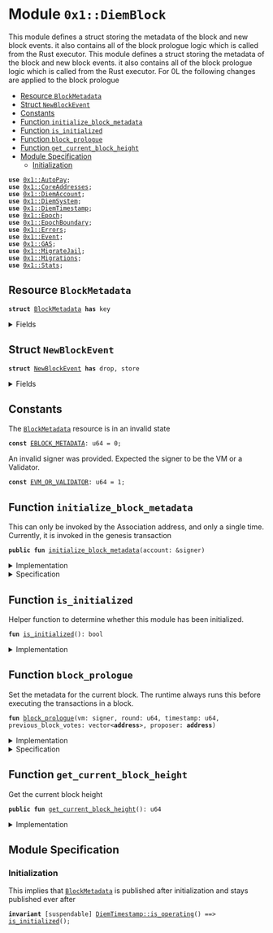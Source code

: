
<a name="0x1_DiemBlock"></a>

# Module `0x1::DiemBlock`

This module defines a struct storing the metadata of the block and new block events.
it also contains all of the block prologue logic which is called from the Rust executor.
This module defines a struct storing the metadata of the block and new block events.
it also contains all of the block prologue logic which is called from the Rust executor.
For 0L the following changes are applied to the block prologue


-  [Resource `BlockMetadata`](#0x1_DiemBlock_BlockMetadata)
-  [Struct `NewBlockEvent`](#0x1_DiemBlock_NewBlockEvent)
-  [Constants](#@Constants_0)
-  [Function `initialize_block_metadata`](#0x1_DiemBlock_initialize_block_metadata)
-  [Function `is_initialized`](#0x1_DiemBlock_is_initialized)
-  [Function `block_prologue`](#0x1_DiemBlock_block_prologue)
-  [Function `get_current_block_height`](#0x1_DiemBlock_get_current_block_height)
-  [Module Specification](#@Module_Specification_1)
    -  [Initialization](#@Initialization_2)


<pre><code><b>use</b> <a href="AutoPay.md#0x1_AutoPay">0x1::AutoPay</a>;
<b>use</b> <a href="CoreAddresses.md#0x1_CoreAddresses">0x1::CoreAddresses</a>;
<b>use</b> <a href="DiemAccount.md#0x1_DiemAccount">0x1::DiemAccount</a>;
<b>use</b> <a href="DiemSystem.md#0x1_DiemSystem">0x1::DiemSystem</a>;
<b>use</b> <a href="DiemTimestamp.md#0x1_DiemTimestamp">0x1::DiemTimestamp</a>;
<b>use</b> <a href="Epoch.md#0x1_Epoch">0x1::Epoch</a>;
<b>use</b> <a href="EpochBoundary.md#0x1_EpochBoundary">0x1::EpochBoundary</a>;
<b>use</b> <a href="../../../../../../../DPN/releases/artifacts/current/build/MoveStdlib/docs/Errors.md#0x1_Errors">0x1::Errors</a>;
<b>use</b> <a href="../../../../../../../DPN/releases/artifacts/current/build/MoveStdlib/docs/Event.md#0x1_Event">0x1::Event</a>;
<b>use</b> <a href="GAS.md#0x1_GAS">0x1::GAS</a>;
<b>use</b> <a href="Migrations.md#0x1_MigrateJail">0x1::MigrateJail</a>;
<b>use</b> <a href="Migrations.md#0x1_Migrations">0x1::Migrations</a>;
<b>use</b> <a href="Stats.md#0x1_Stats">0x1::Stats</a>;
</code></pre>



<a name="0x1_DiemBlock_BlockMetadata"></a>

## Resource `BlockMetadata`



<pre><code><b>struct</b> <a href="DiemBlock.md#0x1_DiemBlock_BlockMetadata">BlockMetadata</a> <b>has</b> key
</code></pre>



<details>
<summary>Fields</summary>


<dl>
<dt>
<code>height: u64</code>
</dt>
<dd>
 Height of the current block
</dd>
<dt>
<code>new_block_events: <a href="../../../../../../../DPN/releases/artifacts/current/build/MoveStdlib/docs/Event.md#0x1_Event_EventHandle">Event::EventHandle</a>&lt;<a href="DiemBlock.md#0x1_DiemBlock_NewBlockEvent">DiemBlock::NewBlockEvent</a>&gt;</code>
</dt>
<dd>
 Handle where events with the time of new blocks are emitted
</dd>
</dl>


</details>

<a name="0x1_DiemBlock_NewBlockEvent"></a>

## Struct `NewBlockEvent`



<pre><code><b>struct</b> <a href="DiemBlock.md#0x1_DiemBlock_NewBlockEvent">NewBlockEvent</a> <b>has</b> drop, store
</code></pre>



<details>
<summary>Fields</summary>


<dl>
<dt>
<code>round: u64</code>
</dt>
<dd>

</dd>
<dt>
<code>proposer: <b>address</b></code>
</dt>
<dd>

</dd>
<dt>
<code>previous_block_votes: vector&lt;<b>address</b>&gt;</code>
</dt>
<dd>

</dd>
<dt>
<code>time_microseconds: u64</code>
</dt>
<dd>
 On-chain time during  he block at the given height
</dd>
</dl>


</details>

<a name="@Constants_0"></a>

## Constants


<a name="0x1_DiemBlock_EBLOCK_METADATA"></a>

The <code><a href="DiemBlock.md#0x1_DiemBlock_BlockMetadata">BlockMetadata</a></code> resource is in an invalid state


<pre><code><b>const</b> <a href="DiemBlock.md#0x1_DiemBlock_EBLOCK_METADATA">EBLOCK_METADATA</a>: u64 = 0;
</code></pre>



<a name="0x1_DiemBlock_EVM_OR_VALIDATOR"></a>

An invalid signer was provided. Expected the signer to be the VM or a Validator.


<pre><code><b>const</b> <a href="DiemBlock.md#0x1_DiemBlock_EVM_OR_VALIDATOR">EVM_OR_VALIDATOR</a>: u64 = 1;
</code></pre>



<a name="0x1_DiemBlock_initialize_block_metadata"></a>

## Function `initialize_block_metadata`

This can only be invoked by the Association address, and only a single time.
Currently, it is invoked in the genesis transaction


<pre><code><b>public</b> <b>fun</b> <a href="DiemBlock.md#0x1_DiemBlock_initialize_block_metadata">initialize_block_metadata</a>(account: &signer)
</code></pre>



<details>
<summary>Implementation</summary>


<pre><code><b>public</b> <b>fun</b> <a href="DiemBlock.md#0x1_DiemBlock_initialize_block_metadata">initialize_block_metadata</a>(account: &signer) {
    <a href="DiemTimestamp.md#0x1_DiemTimestamp_assert_genesis">DiemTimestamp::assert_genesis</a>();
    // Operational constraint, only callable by the Association <b>address</b>
    <a href="CoreAddresses.md#0x1_CoreAddresses_assert_diem_root">CoreAddresses::assert_diem_root</a>(account);

    <b>assert</b>!(!<a href="DiemBlock.md#0x1_DiemBlock_is_initialized">is_initialized</a>(), <a href="../../../../../../../DPN/releases/artifacts/current/build/MoveStdlib/docs/Errors.md#0x1_Errors_already_published">Errors::already_published</a>(<a href="DiemBlock.md#0x1_DiemBlock_EBLOCK_METADATA">EBLOCK_METADATA</a>));
    <b>move_to</b>&lt;<a href="DiemBlock.md#0x1_DiemBlock_BlockMetadata">BlockMetadata</a>&gt;(
        account,
        <a href="DiemBlock.md#0x1_DiemBlock_BlockMetadata">BlockMetadata</a> {
            height: 0,
            new_block_events: <a href="../../../../../../../DPN/releases/artifacts/current/build/MoveStdlib/docs/Event.md#0x1_Event_new_event_handle">Event::new_event_handle</a>&lt;<a href="DiemBlock.md#0x1_DiemBlock_NewBlockEvent">Self::NewBlockEvent</a>&gt;(account),
        }
    );
}
</code></pre>



</details>

<details>
<summary>Specification</summary>



<pre><code><b>include</b> <a href="DiemTimestamp.md#0x1_DiemTimestamp_AbortsIfNotGenesis">DiemTimestamp::AbortsIfNotGenesis</a>;
<b>include</b> <a href="CoreAddresses.md#0x1_CoreAddresses_AbortsIfNotDiemRoot">CoreAddresses::AbortsIfNotDiemRoot</a>;
<b>aborts_if</b> <a href="DiemBlock.md#0x1_DiemBlock_is_initialized">is_initialized</a>() <b>with</b> Errors::ALREADY_PUBLISHED;
<b>ensures</b> <a href="DiemBlock.md#0x1_DiemBlock_is_initialized">is_initialized</a>();
<b>ensures</b> <a href="DiemBlock.md#0x1_DiemBlock_get_current_block_height">get_current_block_height</a>() == 0;
</code></pre>



</details>

<a name="0x1_DiemBlock_is_initialized"></a>

## Function `is_initialized`

Helper function to determine whether this module has been initialized.


<pre><code><b>fun</b> <a href="DiemBlock.md#0x1_DiemBlock_is_initialized">is_initialized</a>(): bool
</code></pre>



<details>
<summary>Implementation</summary>


<pre><code><b>fun</b> <a href="DiemBlock.md#0x1_DiemBlock_is_initialized">is_initialized</a>(): bool {
    <b>exists</b>&lt;<a href="DiemBlock.md#0x1_DiemBlock_BlockMetadata">BlockMetadata</a>&gt;(@DiemRoot)
}
</code></pre>



</details>

<a name="0x1_DiemBlock_block_prologue"></a>

## Function `block_prologue`

Set the metadata for the current block.
The runtime always runs this before executing the transactions in a block.


<pre><code><b>fun</b> <a href="DiemBlock.md#0x1_DiemBlock_block_prologue">block_prologue</a>(vm: signer, round: u64, timestamp: u64, previous_block_votes: vector&lt;<b>address</b>&gt;, proposer: <b>address</b>)
</code></pre>



<details>
<summary>Implementation</summary>


<pre><code><b>fun</b> <a href="DiemBlock.md#0x1_DiemBlock_block_prologue">block_prologue</a>(
    vm: signer,
    round: u64,
    timestamp: u64,
    previous_block_votes: vector&lt;<b>address</b>&gt;,
    proposer: <b>address</b>
) <b>acquires</b> <a href="DiemBlock.md#0x1_DiemBlock_BlockMetadata">BlockMetadata</a> {
    <a href="DiemTimestamp.md#0x1_DiemTimestamp_assert_operating">DiemTimestamp::assert_operating</a>();
    // Operational constraint: can only be invoked by the VM.
    <a href="CoreAddresses.md#0x1_CoreAddresses_assert_vm">CoreAddresses::assert_vm</a>(&vm);

    // Authorization
    <b>assert</b>!(
        proposer == @VMReserved || <a href="DiemSystem.md#0x1_DiemSystem_is_validator">DiemSystem::is_validator</a>(proposer),
        <a href="../../../../../../../DPN/releases/artifacts/current/build/MoveStdlib/docs/Errors.md#0x1_Errors_requires_address">Errors::requires_address</a>(<a href="DiemBlock.md#0x1_DiemBlock_EVM_OR_VALIDATOR">EVM_OR_VALIDATOR</a>)
    );

    //////// 0L ////////
    // increment stats
    <a href="Stats.md#0x1_Stats_process_set_votes">Stats::process_set_votes</a>(&vm, &previous_block_votes);
    <a href="Stats.md#0x1_Stats_inc_prop">Stats::inc_prop</a>(&vm, *&proposer);
    <b>if</b> (<a href="AutoPay.md#0x1_AutoPay_tick">AutoPay::tick</a>(&vm)){
        // triggers autopay at beginning of each epoch
        // tick is reset at end of previous epoch
        <a href="DiemAccount.md#0x1_DiemAccount_process_escrow">DiemAccount::process_escrow</a>&lt;<a href="GAS.md#0x1_GAS">GAS</a>&gt;(&vm);
        <a href="AutoPay.md#0x1_AutoPay_process_autopay">AutoPay::process_autopay</a>(&vm);
    };

    // Do any pending migrations
    // TODO: should this be round 2 (when upgrade writeset happens).
    // May be a on off-by-one.
    <b>if</b> (round == 3) {
        // safety. Maybe init Migration <b>struct</b>
        <a href="Migrations.md#0x1_Migrations_init">Migrations::init</a>(&vm);
        <a href="Migrations.md#0x1_MigrateJail_do_it">MigrateJail::do_it</a>(&vm);
    };

    <b>let</b> block_metadata_ref = <b>borrow_global_mut</b>&lt;<a href="DiemBlock.md#0x1_DiemBlock_BlockMetadata">BlockMetadata</a>&gt;(@DiemRoot);
    <a href="DiemTimestamp.md#0x1_DiemTimestamp_update_global_time">DiemTimestamp::update_global_time</a>(&vm, proposer, timestamp);

    block_metadata_ref.height = block_metadata_ref.height + 1;
    <a href="../../../../../../../DPN/releases/artifacts/current/build/MoveStdlib/docs/Event.md#0x1_Event_emit_event">Event::emit_event</a>&lt;<a href="DiemBlock.md#0x1_DiemBlock_NewBlockEvent">NewBlockEvent</a>&gt;(
        &<b>mut</b> block_metadata_ref.new_block_events,
        <a href="DiemBlock.md#0x1_DiemBlock_NewBlockEvent">NewBlockEvent</a> {
            round,
            proposer,
            previous_block_votes,
            time_microseconds: timestamp,
        }
    );

    //////// 0L ////////
    // EPOCH BOUNDARY
    <b>let</b> height = <a href="DiemBlock.md#0x1_DiemBlock_get_current_block_height">get_current_block_height</a>();
    <b>if</b> (<a href="Epoch.md#0x1_Epoch_epoch_finished">Epoch::epoch_finished</a>(height)) {
      // TODO: We don't need <b>to</b> pass block height <b>to</b> EpochBoundaryOL.
      // It should <b>use</b> the <a href="DiemBlock.md#0x1_DiemBlock_BlockMetadata">BlockMetadata</a>. But there's a circular reference
      // there when we try.
      <a href="EpochBoundary.md#0x1_EpochBoundary_reconfigure">EpochBoundary::reconfigure</a>(&vm, height);
    };
}
</code></pre>



</details>

<details>
<summary>Specification</summary>



<pre><code><b>include</b> <a href="DiemTimestamp.md#0x1_DiemTimestamp_AbortsIfNotOperating">DiemTimestamp::AbortsIfNotOperating</a>;
<b>include</b> <a href="CoreAddresses.md#0x1_CoreAddresses_AbortsIfNotVM">CoreAddresses::AbortsIfNotVM</a>{account: vm};
<b>aborts_if</b> proposer != @VMReserved && !<a href="DiemSystem.md#0x1_DiemSystem_spec_is_validator">DiemSystem::spec_is_validator</a>(proposer)
    <b>with</b> Errors::REQUIRES_ADDRESS;
<b>ensures</b> <a href="DiemTimestamp.md#0x1_DiemTimestamp_spec_now_microseconds">DiemTimestamp::spec_now_microseconds</a>() == timestamp;
<b>ensures</b> <a href="DiemBlock.md#0x1_DiemBlock_get_current_block_height">get_current_block_height</a>() == <b>old</b>(<a href="DiemBlock.md#0x1_DiemBlock_get_current_block_height">get_current_block_height</a>()) + 1;
<b>aborts_if</b> <a href="DiemBlock.md#0x1_DiemBlock_get_current_block_height">get_current_block_height</a>() + 1 &gt; MAX_U64 <b>with</b> EXECUTION_FAILURE;
<b>include</b> <a href="DiemBlock.md#0x1_DiemBlock_BlockPrologueEmits">BlockPrologueEmits</a>;
</code></pre>




<a name="0x1_DiemBlock_BlockPrologueEmits"></a>


<pre><code><b>schema</b> <a href="DiemBlock.md#0x1_DiemBlock_BlockPrologueEmits">BlockPrologueEmits</a> {
    round: u64;
    timestamp: u64;
    previous_block_votes: vector&lt;<b>address</b>&gt;;
    proposer: <b>address</b>;
    <b>let</b> handle = <b>global</b>&lt;<a href="DiemBlock.md#0x1_DiemBlock_BlockMetadata">BlockMetadata</a>&gt;(@DiemRoot).new_block_events;
    <b>let</b> msg = <a href="DiemBlock.md#0x1_DiemBlock_NewBlockEvent">NewBlockEvent</a> {
        round,
        proposer,
        previous_block_votes,
        time_microseconds: timestamp,
    };
    <b>emits</b> msg <b>to</b> handle;
}
</code></pre>



</details>

<a name="0x1_DiemBlock_get_current_block_height"></a>

## Function `get_current_block_height`

Get the current block height


<pre><code><b>public</b> <b>fun</b> <a href="DiemBlock.md#0x1_DiemBlock_get_current_block_height">get_current_block_height</a>(): u64
</code></pre>



<details>
<summary>Implementation</summary>


<pre><code><b>public</b> <b>fun</b> <a href="DiemBlock.md#0x1_DiemBlock_get_current_block_height">get_current_block_height</a>(): u64 <b>acquires</b> <a href="DiemBlock.md#0x1_DiemBlock_BlockMetadata">BlockMetadata</a> {
    <b>assert</b>!(<a href="DiemBlock.md#0x1_DiemBlock_is_initialized">is_initialized</a>(), <a href="../../../../../../../DPN/releases/artifacts/current/build/MoveStdlib/docs/Errors.md#0x1_Errors_not_published">Errors::not_published</a>(<a href="DiemBlock.md#0x1_DiemBlock_EBLOCK_METADATA">EBLOCK_METADATA</a>));
    <b>borrow_global</b>&lt;<a href="DiemBlock.md#0x1_DiemBlock_BlockMetadata">BlockMetadata</a>&gt;(@DiemRoot).height
}
</code></pre>



</details>

<a name="@Module_Specification_1"></a>

## Module Specification



<a name="@Initialization_2"></a>

### Initialization

This implies that <code><a href="DiemBlock.md#0x1_DiemBlock_BlockMetadata">BlockMetadata</a></code> is published after initialization and stays published
ever after


<pre><code><b>invariant</b> [suspendable] <a href="DiemTimestamp.md#0x1_DiemTimestamp_is_operating">DiemTimestamp::is_operating</a>() ==&gt; <a href="DiemBlock.md#0x1_DiemBlock_is_initialized">is_initialized</a>();
</code></pre>
